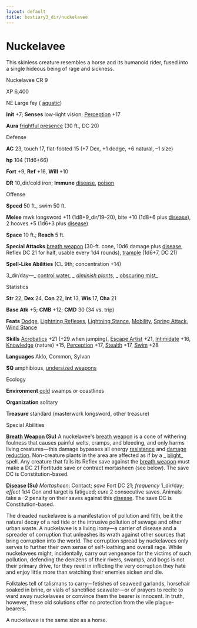 ```yaml
---
layout: default
title: bestiary3_dir/nuckelavee
---
```

# Nuckelavee

This skinless creature resembles a horse and its humanoid rider, fused into a single hideous being of rage and sickness.

Nuckelavee CR 9

XP 6,400

NE Large fey ( [aquatic](../monsters_dir/creatureTypes#_aquatic-subtype))

**Init** +7; **Senses** low-light vision; [Perception](../skills_dir/perception#_perception) +17

**Aura** [frightful presence](../monsters_dir/universalMonsterRules#_frightful-presence) (30 ft., DC 20)

Defense

**AC** 23, touch 17, flat-footed 15 (+7 Dex, +1 dodge, +6 natural, –1 size)

**hp** 104 (11d6+66)

**Fort** +9, **Ref** +16, **Will** +10

**DR** 10_dir/cold iron; **Immune** [disease](../monsters_dir/universalMonsterRules#_disease-(ex-or-su)), [poison](../monsters_dir/universalMonsterRules#_poison-(ex-or-su))

Offense

**Speed** 50 ft., swim 50 ft.

**Melee** mwk longsword +11 (1d8+9_dir/19–20), bite +10 (1d8+6 plus [disease](../monsters_dir/universalMonsterRules#_disease-(ex-or-su))), 2 hooves +5 (1d6+3 plus [disease](../monsters_dir/universalMonsterRules#_disease-(ex-or-su)))

**Space** 10 ft.; **Reach** 5 ft.

**Special Attacks** [breath weapon](../monsters_dir/universalMonsterRules#_breath-weapon) (30-ft. cone, 10d6 damage plus [disease](../monsters_dir/universalMonsterRules#_disease-(ex-or-su)), Reflex DC 21 for half, usable every 1d4 rounds), [trample](../monsters_dir/universalMonsterRules#_trample) (1d6+7, DC 21)

**Spell-Like Abilities** (CL 9th; concentration +14)

3_dir/day—_ [control water](../spells_dir/controlWater#_control-water)_, _ [diminish plants](../spells_dir/diminishPlants#_diminish-plants)_, _ [obscuring mist](../spells_dir/obscuringMist#_obscuring-mist)_

Statistics

**Str** 22, **Dex** 24, **Con** 22, **Int** 13, **Wis** 17, **Cha** 21

**Base Atk** +5; **CMB** +12; **CMD** 30 (34 vs. trip)

**Feats** [Dodge](../feats#_dodge), [Lightning Reflexes](../feats#_lightning-reflexes), [Lightning Stance](../feats#_lightning-stance), [Mobility](../feats#_mobility), [Spring Attack](../feats#_spring-attack), [Wind Stance](../feats#_wind-stance)

**Skills** [Acrobatics](../skills_dir/acrobatics#_acrobatics) +21 (+29 when jumping), [Escape Artist](../skills_dir/escapeArtist#_escape-artist) +21, [Intimidate](../skills_dir/intimidate#_intimidate) +16, [Knowledge](../skills_dir/knowledge#_knowledge) (nature) +15, [Perception](../skills_dir/perception#_perception) +17, [Stealth](../skills_dir/stealth#_stealth) +17, [Swim](../skills_dir/swim#_swim) +28

**Languages** Aklo, Common, Sylvan

**SQ** amphibious, [undersized weapons](../monsters_dir/universalMonsterRules#_undersized-weapons)

Ecology

**Environment** [cold](../monsters_dir/creatureTypes#_cold-subtype) swamps or coastlines

**Organization** solitary

**Treasure** standard (masterwork longsword, other treasure)

Special Abilities

**[Breath Weapon](../monsters_dir/universalMonsterRules#_breath-weapon) (Su)** A nuckelavee's [breath weapon](../monsters_dir/universalMonsterRules#_breath-weapon) is a cone of withering foulness that causes painful welts, cramps, and bleeding, and only harms living creatures—this damage bypasses all energy [resistance](../monsters_dir/universalMonsterRules#_resistance) and [damage reduction](../monsters_dir/universalMonsterRules#_damage-reduction-(ex-or-su)). Non-creature plants in the area are affected as if by a _ [blight](../spells_dir/blight#_blight)_ spell. Any creature that fails its Reflex save against the [breath weapon](../monsters_dir/universalMonsterRules#_breath-weapon) must make a DC 21 Fortitude save or contract mortasheen (see below). The save DC is Constitution-based.

**[Disease](../monsters_dir/universalMonsterRules#_disease-(ex-or-su)) (Su)** _Mortasheen_: Contact; _save_ Fort DC 21; _frequency_ 1_dir/day; _effect_ 1d4 Con and target is fatigued; _cure_ 2 consecutive saves. Animals take a –2 penalty on their saves against this [disease](../monsters_dir/universalMonsterRules#_disease-(ex-or-su)). The save DC is Constitution-based.

The dreaded nuckelavee is a manifestation of pollution and filth, be it the natural decay of a red tide or the intrusive pollution of sewage and other urban waste. A nuckelavee is a living irony—a carrier of disease and a spreader of corruption that unleashes its wrath against other sources that bring corruption into the world. The corruption spread by nuckelavees only serves to further their own sense of self-loathing and overall rage. While nuckelavees might, incidentally, carry out vengeance for the victims of such pollution, defending the denizens of their rivers, swamps, and bogs is not their primary drive, for they revel in inflicting the very corruption they hate and enjoy little more than watching their enemies sicken and die.

Folktales tell of talismans to carry—fetishes of seaweed garlands, horsehair soaked in brine, or vials of sanctified seawater—or of prayers to recite to ward away nuckelavees or convince them the bearer is innocent. In truth, however, these old solutions offer no protection from the vile plague-bearers.

A nuckelavee is the same size as a horse.

